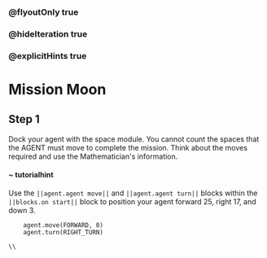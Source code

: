 ### @flyoutOnly true
### @hideIteration true
### @explicitHints true

# Mission Moon

## Step 1
Dock your agent with the space module. You cannot count the spaces that the AGENT must move to complete the mission. Think about the moves required and use the Mathematician's information.

#### ~ tutorialhint 
Use the ``||agent.agent move||`` and ``||agent.agent turn||`` blocks within the ``||blocks.on start||`` block to position your agent forward 25, right 17, and down 3.

```ghost
    agent.move(FORWARD, 0)
    agent.turn(RIGHT_TURN)
```
```template
\\
```
```package
```

